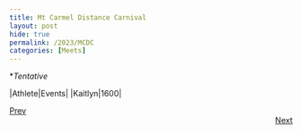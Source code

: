 ```yaml
---
title: Mt Carmel Distance Carnival
layout: post
hide: true
permalink: /2023/MCDC
categories: [Meets]
---
```


**Tentative*

|Athlete|Events|
|Kaitlyn|1600|

<div style="text-align: left"> <a href="{{site.baseurl}}/2023/VC_EC">Prev</a></div> 
<div style="text-align: right"> <a href="{{site.baseurl}}/2023/LCC_CB">Next</a></div>